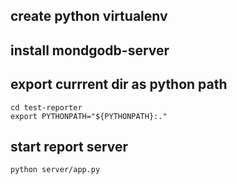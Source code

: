 ## create python virtualenv

## install mondgodb-server

## export currrent dir as python path
 ```buildoutcfg
cd test-reporter
export PYTHONPATH="${PYTHONPATH}:."
```

## start report server
```buildoutcfg
python server/app.py
```

